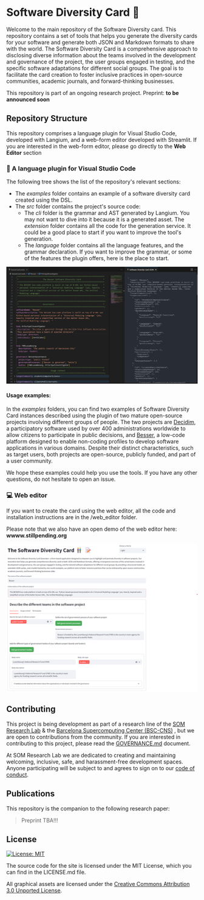 # Software Diversity Card :busts_in_silhouette:

Welcome to the main repository of the Software Diversity card. This repository contains a set of tools that helps you generate the diversity cards for your software and generate both JSON and Markdown formats to share with the world. The Software Diversity Card is a comprehensive approach to disclosing diverse information about the teams involved in the development and governance of the project, the user groups engaged in testing, and the specific software adaptations for different social groups. The goal is to facilitate the card creation to foster inclusive practices in open-source communities, academic journals, and forward-thinking businesses.

This repository is part of an ongoing research project. Preprint: **to be announced soon**

## Repository Structure

This repository comprises a language plugin for Visual Studio Code, developed with Langium, and a web-form editor developed with Streamlit. If you are interested in the web-form editor, please go directly to the **Web Editor** section

### :page_with_curl: A language plugin for Visual Studio Code
The following tree shows the list of the repository's relevant sections:

  -   The *examples* folder contains an example of a software diversity card created using the DSL.
  - The *src* folder contains the project's source code:
    - The *cli* folder is the grammar and AST generated by Langium. You may not want to dive into it because it is a generated asset.
    The *extension* folder contains all the code for the generation service. It could be a good place to start if you want to improve the tool's generation.
    - The *language* folder contains all the language features, and the grammar declaration. If you want to improve the grammar, or some of the features the plugin offers, here is the place to start.

![alt text](pluginUI.png?raw=true)

#### Usage examples:

In the *examples* folders, you can find two examples of Software Diversity Card instances described using the plugin of two mature open-source projects involving different groups of people. The two projects are [Decidim](https://decidim.org/), a participatory software used by over 400 administrations worldwide to allow citizens to participate in public decisions, and [Besser](http://besser-pearl.org/), a low-code platform designed to enable non-coding profiles to develop software applications in various domains. Despite their distinct characteristics, such as target users, both projects are open-source, publicly funded, and part of a user community.

We hope these examples could help you use the tools. If you have any other questions, do not hesitate to open an issue.

### :computer: Web editor

If you want to create the card using the web editor, all the code and installation instructions are in the /web_editor folder. 

Please note that we also have an open demo of the web editor here: **wwww.stillpending.org**


![alt text](web_editor/webEditor.png?raw=true)

## Contributing

This project is being development as part of a research line of the [SOM Research Lab](https://som-research.github.io/) & the [Barcelona Supercomputing Center (BSC-CNS)](https://bsc.es)  , but we are open to contributions from the community. If you are interested in contributing to this project, please read the [GOVERNANCE.md](GOVERNANCE.md) document.

At SOM Research Lab we are dedicated to creating and maintaining welcoming, inclusive, safe, and harassment-free development spaces. Anyone participating will be subject to and agrees to sign on to our [code of conduct](CODE_OF_CONDUCT.md).

## Publications

This repository is the companion to the following research paper:

> Preprint TBA!!!

## License

[![License: MIT](https://img.shields.io/badge/License-MIT-yellow.svg)](https://opensource.org/licenses/MIT)

The source code for the site is licensed under the MIT License, which you can find in the LICENSE.md file.

All graphical assets are licensed under the
[Creative Commons Attribution 3.0 Unported License](https://creativecommons.org/licenses/by/3.0/).
